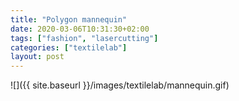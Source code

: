 ```yaml
---
title: "Polygon mannequin"
date: 2020-03-06T10:31:30+02:00
tags: ["fashion", "lasercutting"]
categories: ["textilelab"]
layout: post
---
```


![]({{ site.baseurl }}/images/textilelab/mannequin.gif)
